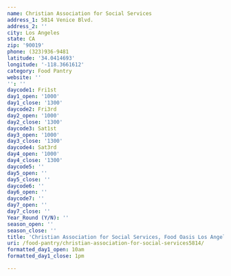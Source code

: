 ```yaml
---
name: Christian Association for Social Services
address_1: 5814 Venice Blvd.
address_2: ''
city: Los Angeles
state: CA
zip: '90019'
phone: (323)936-9481
latitude: '34.0414693'
longitude: '-118.3661612'
category: Food Pantry
website: ''
'': ''
daycode1: Fri1st
day1_open: '1000'
day1_close: '1300'
daycode2: Fri3rd
day2_open: '1000'
day2_close: '1300'
daycode3: Sat1st
day3_open: '1000'
day3_close: '1300'
daycode4: Sat3rd
day4_open: '1000'
day4_close: '1300'
daycode5: ''
day5_open: ''
day5_close: ''
daycode6: ''
day6_open: ''
daycode7: ''
day7_open: ''
day7_close: ''
Year_Round (Y/N): ''
season_open: ''
season_close: ''
title: 'Christian Association for Social Services, Food Oasis Los Angeles'
uri: /food-pantry/christian-association-for-social-services5814/
formatted_day1_open: 10am
formatted_day1_close: 1pm

---
```

